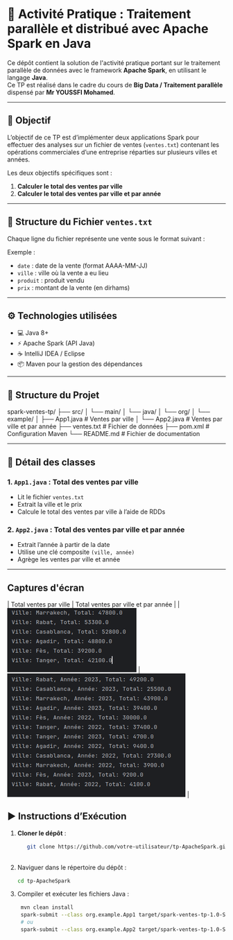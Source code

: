 # 🧠 Activité Pratique : Traitement parallèle et distribué avec Apache Spark en Java

Ce dépôt contient la solution de l'activité pratique portant sur le traitement parallèle de données avec le framework **Apache Spark**, en utilisant le langage **Java**.  
Ce TP est réalisé dans le cadre du cours de **Big Data / Traitement parallèle** dispensé par **Mr YOUSSFI Mohamed**.

---

## 🎯 Objectif

L’objectif de ce TP est d’implémenter deux applications Spark pour effectuer des analyses sur un fichier de ventes (`ventes.txt`) contenant les opérations commerciales d’une entreprise réparties sur plusieurs villes et années.

Les deux objectifs spécifiques sont :

1. **Calculer le total des ventes par ville**
2. **Calculer le total des ventes par ville et par année**

---

## 📁 Structure du Fichier `ventes.txt`

Chaque ligne du fichier représente une vente sous le format suivant :

Exemple :


- `date` : date de la vente (format AAAA-MM-JJ)  
- `ville` : ville où la vente a eu lieu  
- `produit` : produit vendu  
- `prix` : montant de la vente (en dirhams)

---

## ⚙️ Technologies utilisées

- 💻 Java 8+
- ⚡ Apache Spark (API Java)
- ☕ IntelliJ IDEA / Eclipse
- 📦 Maven pour la gestion des dépendances

---

## 📂 Structure du Projet

spark-ventes-tp/ ├── src/ │ └── main/ │ └── java/ │ └── org/ │ └── example/ │ ├── App1.java # Ventes par ville │ └── App2.java # Ventes par ville et par année ├── ventes.txt # Fichier de données ├── pom.xml # Configuration Maven └── README.md # Fichier de documentation


---

## 📌 Détail des classes

### 1. `App1.java` : Total des ventes par ville

- Lit le fichier `ventes.txt`
- Extrait la ville et le prix
- Calcule le total des ventes par ville à l’aide de RDDs

### 2. `App2.java` : Total des ventes par ville et par année

- Extrait l’année à partir de la date
- Utilise une clé composite `(ville, année)`
- Agrège les ventes par ville et année
---

## Captures d'écran

| Total ventes par ville | Total ventes par ville et par année | 
| ![](./captures/total_ventes_per_ville.png) | ![](./captures/total_ventes_per_ville_annee.png) | 

## ▶️ Instructions d’Exécution
1. **Cloner le dépôt** :
   ```bash
      git clone https://github.com/votre-utilisateur/tp-ApacheSpark.git
      
2. Naviguer dans le répertoire du dépôt :
   ```bash
   cd tp-ApacheSpark  

3. Compiler et exécuter les fichiers Java :
   ```bash
    mvn clean install
    spark-submit --class org.example.App1 target/spark-ventes-tp-1.0-SNAPSHOT.jar
    # ou
    spark-submit --class org.example.App2 target/spark-ventes-tp-1.0-SNAPSHOT.jar

